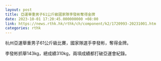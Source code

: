 ```yaml
---
layout: post
title: 亞運舉重男子61公斤級國家隊李發彬奪得金牌　
date: 2023-10-01 17:20:45.000000000 +08:00
link: https://news.rthk.hk/rthk/ch/component/k2/1720993-20231001.htm
categories: rthk
---
```


杭州亞運舉重男子61公斤級比賽，國家隊選手李發彬，奪得金牌。

李發彬抓舉143kg，總成績310kg，兩項成績都打破亞運會紀錄。
